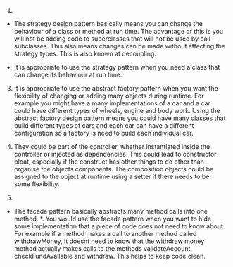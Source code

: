 1.
* The strategy design pattern basically means you can change the behaviour of a class
or method at run time. The advantage of this is you will not be adding code to superclasses
 that will not be used by call subclasses. This also means changes can be made without affecting
 the strategy types. This is also known at decoupling.
 
* It is appropriate to use the strategy pattern when you need a class that can change its behaviour
 at run time.
  
3. It is appropriate to use the abstract factory pattern when you want the flexibility of 
changing or adding many objects during runtime. For example you might have a many implementations
of a car and a car could have different types of wheels, engine and body work. Using the abstract
factory design pattern means you could have many classes that build different types of cars
and each car can have a different configuration so a factory is need to build each individual car.

5. They could be part of the controller, whether instantiated inside the controller or
injected as dependencies. This could lead to constructor bloat, especially if the construct
has other things to do other than organise the objects components. The composition objects
could be assigned to the object at runtime using a setter if there needs to be some
flexibility.

7. 
* The facade pattern basically abstracts many method calls into one method.
*. You would use the facade pattern when you want to hide some implementation that a 
piece of code does not need to know about. For example if a method makes a call to another
method called withdrawMoney, it doesnt need to know that the withdraw money method actually
makes calls to the methods validateAccount, checkFundAvailable and withdraw. This helps to
keep code clean.
